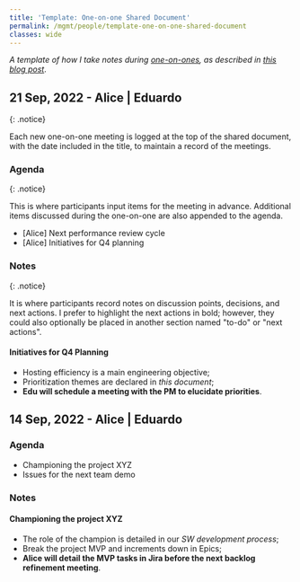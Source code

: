 ```yaml
---
title: 'Template: One-on-one Shared Document'
permalink: /mgmt/people/template-one-on-one-shared-document
classes: wide
---
```


*A template of how I take notes during [one-on-ones](/mgmt/people/one-on-ones), as described in [this blog post](/taking-notes-of-one-on-ones)*.

## 21 Sep, 2022 - Alice | Eduardo

{: .notice}

Each new one-on-one meeting is logged at the top of the shared document, with the date included in the title, to maintain a record of the meetings.

### Agenda

{: .notice}

This is where participants input items for the meeting in advance. Additional items discussed during the one-on-one are also appended to the agenda.

- [Alice] Next performance review cycle
- [Alice] Initiatives for Q4 planning

### Notes

{: .notice}

It is where participants record notes on discussion points, decisions, and next actions. I prefer to highlight the next actions in bold; however, they could also optionally be placed in another section named "to-do" or "next actions".

#### Initiatives for Q4 Planning
- Hosting efficiency is a main engineering objective;
- Prioritization themes are declared in *this document*;
- **Edu will schedule a meeting with the PM to elucidate priorities**.

## 14 Sep, 2022 - Alice | Eduardo

### Agenda
- Championing the project XYZ
- Issues for the next team demo

### Notes

#### Championing the project XYZ
- The role of the champion is detailed in our *SW development process*;
- Break the project MVP and increments down in Epics;
- **Alice will detail the MVP tasks in Jira before the next backlog refinement meeting**.